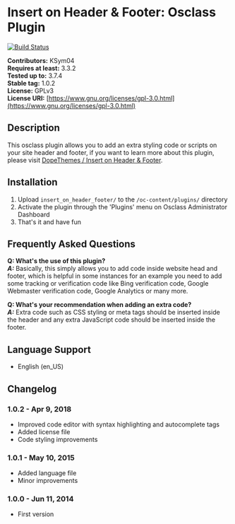 # Insert on Header & Footer: Osclass Plugin #

[![Build Status](https://travis-ci.org/KSym04/insert_on_header_footer.svg?branch=master)](https://travis-ci.org/KSym04/insert_on_header_footer)

**Contributors:** KSym04\
**Requires at least:** 3.3.2\
**Tested up to:** 3.7.4\
**Stable tag:** 1.0.2\
**License:** GPLv3\
**License URI:** [https://www.gnu.org/licenses/gpl-3.0.html](https://www.gnu.org/licenses/gpl-3.0.html)

## Description ##

This osclass plugin allows you to add an extra styling code or scripts on your site header and footer, if you want to learn more about this plugin, please visit [DopeThemes / Insert on Header & Footer](https://www.dopethemes.com/downloads/insert-header-footer/?utm_source=oc-repo&utm_medium=link&utm_campaign=readme).

## Installation ##

1. Upload `insert_on_header_footer/` to the `/oc-content/plugins/` directory
2. Activate the plugin through the 'Plugins' menu on Osclass Administrator Dashboard
3. That's it and have fun

## Frequently Asked Questions ##

**Q: What's the use of this plugin?**\
**_A:_** Basically, this simply allows you to add code inside website head and footer, which is helpful in some instances for an example you need to add some tracking or verification code like Bing verification code, Google Webmaster verification code, Google Analytics or many more.

**Q: What's your recommendation when adding an extra code?**\
**_A:_** Extra code such as CSS styling or meta tags should be inserted inside the header and any extra JavaScript code should be inserted inside the footer.

## Language Support ##

* English (en_US)

## Changelog ##

### 1.0.2 - Apr 9, 2018 ###

* Improved code editor with syntax highlighting and autocomplete tags
* Added license file
* Code styling improvements

### 1.0.1 - May 10, 2015 ###

* Added language file
* Minor improvements

### 1.0.0 - Jun 11, 2014 ###

* First version
